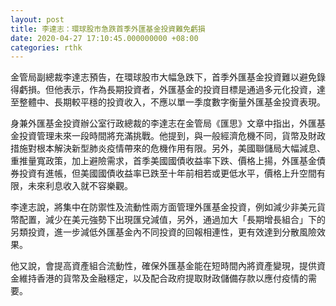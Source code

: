 ```yaml
---
layout: post
title: 李達志：環球股市急跌首季外匯基金投資難免虧損
date: 2020-04-27 17:10:45.000000000 +08:00
categories: rthk
---
```


金管局副總裁李達志預告，在環球股市大幅急跌下，首季外匯基金投資難以避免錄得虧損。但他表示，作為長期投資者，外匯基金的投資目標是通過多元化投資，達至整體中、長期較平穩的投資收入，不應以單一季度數字衡量外匯基金投資表現。

身兼外匯基金投資辦公室行政總裁的李達志在金管局《匯思》文章中指出，外匯基金投資管理未來一段時間將充滿挑戰。他提到，與一般經濟危機不同，貨幣及財政措施對根本解決新型肺炎疫情帶來的危機作用有限。另外，美國聯儲局大幅減息、重推量寬政策，加上避險需求，首季美國國債收益率下跌、價格上揚，外匯基金債券投資有進帳，但美國國債收益率已跌至十年前相若或更低水平，價格上升空間有限，未來利息收入就不容樂觀。

李達志說，將集中在防禦性及流動性兩方面管理外匯基金投資，例如減少非美元貨幣配置，減少在美元強勢下出現匯兌減值，另外，通過加大「長期增長組合」下的另類投資，進一步減低外匯基金內不同投資的回報相連性，更有效達到分散風險效果。

他又說，會提高資產組合流動性，確保外匯基金能在短時間內將資產變現，提供資金維持香港的貨幣及金融穩定，以及配合政府提取財政儲備存款以應付疫情的需要。
